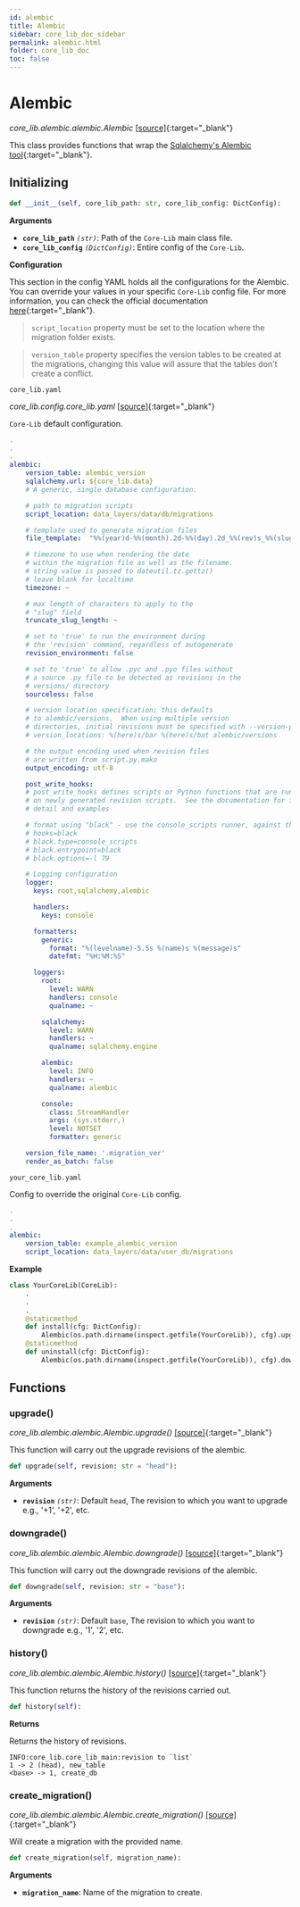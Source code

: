 ```yaml
---
id: alembic
title: Alembic
sidebar: core_lib_doc_sidebar
permalink: alembic.html
folder: core_lib_doc
toc: false
---
```


# Alembic

*core_lib.alembic.alembic.Alembic* [[source]](https://github.com/shay-te/core-lib/blob/master/core_lib/alembic/alembic.py#L16){:target="_blank"}

This class provides functions that wrap the [Sqlalchemy's Alembic tool](https://alembic.sqlalchemy.org/en/latest/){:target="_blank"}.

## Initializing

```python
def __init__(self, core_lib_path: str, core_lib_config: DictConfig):
```

**Arguments**

- **`core_lib_path`** *`(str)`*: Path of the `Core-Lib` main class file.
- **`core_lib_config`** *`(DictConfig)`*: Entire config of the `Core-Lib`.

**Configuration**

This section in the config YAML holds all the configurations for the Alembic. You can override your values in your specific `Core-Lib` config file.
For more information, you can check the official documentation [here](https://alembic.sqlalchemy.org/en/latest/tutorial.html#editing-the-ini-file){:target="_blank"}.

> `script_location` property must be set to the location where the migration folder exists.

> `version_table` property specifies the version tables to be created at the migrations, changing this value will assure that the tables don't create a conflict.

`core_lib.yaml`

*core_lib.config.core_lib.yaml* [[source]](https://github.com/shay-te/core-lib/blob/master/core_lib/config/core_lib.yaml#L33){:target="_blank"} 

`Core-Lib` default configuration.

```yaml
.
.
.
alembic:
    version_table: alembic_version
    sqlalchemy.url: ${core_lib.data}
    # A generic, single database configuration.

    # path to migration scripts
    script_location: data_layers/data/db/migrations

    # template used to generate migration files
    file_template:  "%%(year)d-%%(month).2d-%%(day).2d_%%(rev)s_%%(slug)s"

    # timezone to use when rendering the date
    # within the migration file as well as the filename.
    # string value is passed to dateutil.tz.gettz()
    # leave blank for localtime
    timezone: ~

    # max length of characters to apply to the
    # "slug" field
    truncate_slug_length: ~

    # set to 'true' to run the environment during
    # the 'revision' command, regardless of autogenerate
    revision_environment: false

    # set to 'true' to allow .pyc and .pyo files without
    # a source .py file to be detected as revisions in the
    # versions/ directory
    sourceless: false

    # version location specification; this defaults
    # to alembic/versions.  When using multiple version
    # directories, initial revisions must be specified with --version-path
    # version_locations: %(here)s/bar %(here)s/bat alembic/versions

    # the output encoding used when revision files
    # are written from script.py.mako
    output_encoding: utf-8

    post_write_hooks:
    # post_write_hooks defines scripts or Python functions that are run
    # on newly generated revision scripts.  See the documentation for further
    # detail and examples

    # format using "black" - use the console_scripts runner, against the "black" entrypoint
    # hooks=black
    # black.type=console_scripts
    # black.entrypoint=black
    # black.options=-l 79

    # Logging configuration
    logger:
      keys: root,sqlalchemy,alembic

      handlers:
        keys: console

      formatters:
        generic:
          format: "%(levelname)-5.5s %(name)s %(message)s"
          datefmt: "%H:%M:%S"

      loggers:
        root:
          level: WARN
          handlers: console
          qualname: ~

        sqlalchemy:
          level: WARN
          handlers: ~
          qualname: sqlalchemy.engine

        alembic:
          level: INFO
          handlers: ~
          qualname: alembic

        console:
          class: StreamHandler
          args: (sys.stderr,)
          level: NOTSET
          formatter: generic

    version_file_name: '.migration_ver'
    render_as_batch: false
```

`your_core_lib.yaml`

Config to override the original `Core-Lib` config.

```yaml
.
.
.
alembic:
    version_table: example_alembic_version
    script_location: data_layers/data/user_db/migrations
```

**Example**

```python
class YourCoreLib(CoreLib):
    .
    .
    .
    @staticmethod
    def install(cfg: DictConfig):
        Alembic(os.path.dirname(inspect.getfile(YourCoreLib)), cfg).upgrade()
    @staticmethod
    def uninstall(cfg: DictConfig):
        Alembic(os.path.dirname(inspect.getfile(YourCoreLib)), cfg).downgrade()
```

## Functions

### upgrade()

*core_lib.alembic.alembic.Alembic.upgrade()* [[source]](https://github.com/shay-te/core-lib/blob/master/core_lib/alembic/alembic.py#L72){:target="_blank"}

This function will carry out the upgrade revisions of the alembic.

```python
def upgrade(self, revision: str = "head"):
```

**Arguments**

- **`revision`** *`(str)`*: Default `head`, The revision to which you want to upgrade e.g., '+1', '+2', etc.

### downgrade()

*core_lib.alembic.alembic.Alembic.downgrade()* [[source]](https://github.com/shay-te/core-lib/blob/master/core_lib/alembic/alembic.py#L75){:target="_blank"}

This function will carry out the downgrade revisions of the alembic.

```python
def downgrade(self, revision: str = "base"):
```

**Arguments**

- **`revision`** *`(str)`*: Default `base`, The revision to which you want to downgrade e.g., '1', '2', etc.

### history()

*core_lib.alembic.alembic.Alembic.history()* [[source]](https://github.com/shay-te/core-lib/blob/master/core_lib/alembic/alembic.py#L78){:target="_blank"}

This function returns the history of the revisions carried out.

```python
def history(self):
```

**Returns**

Returns the history of revisions.

```
INFO:core_lib.core_lib_main:revision to `list`
1 -> 2 (head), new_table
<base> -> 1, create_db
```

### create_migration()

*core_lib.alembic.alembic.Alembic.create_migration()* [[source]](https://github.com/shay-te/core-lib/blob/master/core_lib/alembic/alembic.py#L81){:target="_blank"}

Will create a migration with the provided name.

```python
def create_migration(self, migration_name):
```

**Arguments**

- **`migration_name`**: Name of the migration to create.